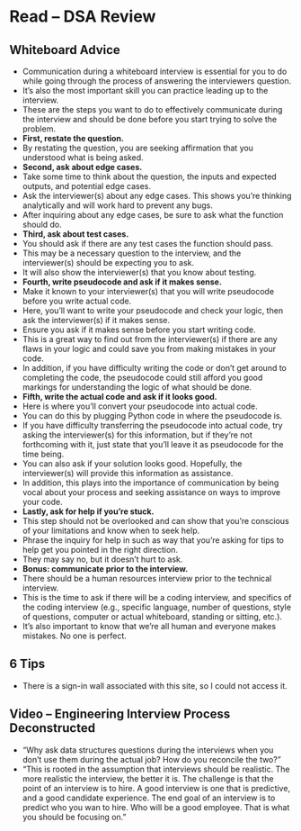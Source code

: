 # Read – DSA Review

## Whiteboard Advice

- Communication during a whiteboard interview is essential for you to do while going through the process of answering the interviewers question.  
- It’s also the most important skill you can practice leading up to the interview.  
- These are the steps you want to do to effectively communicate during the interview and should be done before you start trying to solve the problem.  
- **First, restate the question.**  
- By restating the question, you are seeking affirmation that you understood what is being asked.  
- **Second, ask about edge cases.**  
- Take some time to think about the question, the inputs and expected outputs, and potential edge cases.  
- Ask the interviewer(s) about any edge cases. This shows you’re thinking analytically and will work hard to prevent any bugs.  
- After inquiring about any edge cases, be sure to ask what the function should do.  
- **Third, ask about test cases.**  
- You should ask if there are any test cases the function should pass.
- This may be a necessary question to the interview, and the interviewer(s) should be expecting you to ask.  
- It will also show the interviewer(s) that you know about testing.  
- **Fourth, write pseudocode and ask if it makes sense.**  
- Make it known to your interviewer(s) that you will write pseudocode before you write actual code.  
- Here, you’ll want to write your pseudocode and check your logic, then ask the interviewer(s) if it makes sense.  
- Ensure you ask if it makes sense before you start writing code.  
- This is a great way to find out from the interviewer(s) if there are any flaws in your logic and could save you from making mistakes in your code.  
- In addition, if you have difficulty writing the code or don’t get around to completing the code, the pseudocode could still afford you good markings for understanding the logic of what should be done.  
- **Fifth, write the actual code and ask if it looks good.**  
- Here is where you’ll convert your pseudocode into actual code.  
- You can do this by plugging Python code in where the pseudocode is.  
- If you have difficulty transferring the pseudocode into actual code, try asking the interviewer(s) for this information, but if they’re not forthcoming with it, just state that you’ll leave it as pseudocode for the time being.  
- You can also ask if your solution looks good. Hopefully, the interviewer(s) will provide this information as assistance.  
- In addition, this plays into the importance of communication by being vocal about your process and seeking assistance on ways to improve your code.  
- **Lastly, ask for help if you’re stuck.**  
- This step should not be overlooked and can show that you’re conscious of your limitations and know when to seek help.  
- Phrase the inquiry for help in such as way that you’re asking for tips to help get you pointed in the right direction.  
- They may say no, but it doesn’t hurt to ask.  
- **Bonus: communicate prior to the interview.**  
- There should be a human resources interview prior to the technical interview.  
- This is the time to ask if there will be a coding interview, and specifics of the coding interview (e.g., specific language, number of questions, style of questions, computer or actual whiteboard, standing or sitting, etc.).  
- It’s also important to know that we’re all human and everyone makes mistakes. No one is perfect.  

## 6 Tips

- There is a sign-in wall associated with this site, so I could not access it.  

## Video – Engineering Interview Process Deconstructed

- “Why ask data structures questions during the interviews when you don’t use them during the actual job? How do you reconcile the two?”  
- “This is rooted in the assumption that interviews should be realistic. The more realistic the interview, the better it is. The challenge is that the point of an interview is to hire. A good interview is one that is predictive, and a good candidate experience. The end goal of an interview is to predict who you wan to hire. Who will be a good employee. That is what you should be focusing on.”
